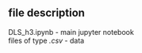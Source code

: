 file description
----------------

DLS_h3.ipynb - main jupyter notebook<br>
files of type *.csv* - data
